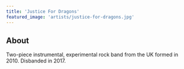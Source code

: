 ```yaml
---
title: 'Justice For Dragons'
featured_image: 'artists/justice-for-dragons.jpg'
---
```


## About

Two-piece instrumental, experimental rock band from the UK formed in 2010. Disbanded in 2017.
